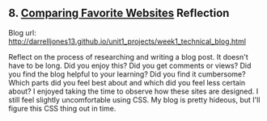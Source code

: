 ## 8. [Comparing Favorite Websites](8_technical_blog/readme.md) Reflection

Blog url: 
	http://darrelljones13.github.io/unit1_projects/week1_technical_blog.html

Reflect on the process of researching and writing a blog post. It doesn't have to be long. Did you enjoy this? Did you get comments or views? Did you find the blog helpful to your learning? Did you find it cumbersome? Which parts did you feel best about and which did you feel less certain about?
	I enjoyed taking the time to observe how these sites are designed.  I still feel slightly uncomfortable using CSS.  My blog is pretty hideous, but I'll figure this CSS thing out in time.